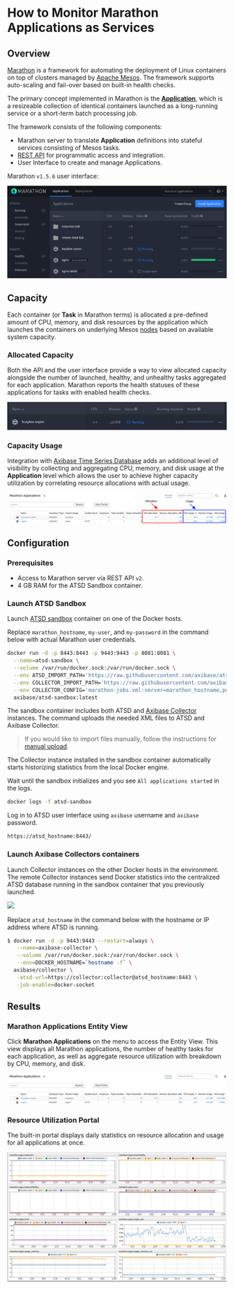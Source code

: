 # How to Monitor Marathon Applications as Services

## Overview

[Marathon](https://mesosphere.github.io/marathon/) is a framework for automating the deployment of Linux containers on top of clusters managed by [Apache Mesos](http://mesos.apache.org/). The framework supports auto-scaling and fail-over based on built-in health checks.

The primary concept implemented in Marathon is the [**Application**](https://mesosphere.github.io/marathon/docs/application-basics.html), which is a resizeable collection of identical containers launched as a long-running service or a short-term batch processing job.

The framework consists of the following components:

* Marathon server to translate **Application** definitions into stateful services consisting of Mesos tasks.
* [REST API](http://mesosphere.github.io/marathon/api-console/index.html) for programmatic access and integration.
* User Interface to create and manage Applications.

Marathon `v1.5.6` user interface:

![](images/marathon_ui.png)

## Capacity

Each container (or **Task** in Marathon terms) is allocated a pre-defined amount of CPU, memory, and disk resources by the application which launches the containers on underlying Mesos [nodes](http://mesos.apache.org/documentation/latest/architecture/) based on available system capacity.

### Allocated Capacity

Both the API and the user interface provide a way to view allocated capacity alongside the number of launched, healthy, and unhealthy tasks aggregated for each application. Marathon reports the health statuses of these applications for tasks with enabled health checks.

![](images/monitor-marathon.png)

### Capacity Usage

Integration with [Axibase Time Series Database](https://axibase.com/docs/atsd/) adds an additional level of visibility by collecting and aggregating CPU, memory, and disk usage at the **Application** level which allows the user to achieve higher capacity utilization by correlating resource allocations with actual usage.

![](images/marathon-applications-label.png)

## Configuration

### Prerequisites

* Access to Marathon server via REST API `v2`.
* 4 GB RAM for the ATSD Sandbox container.

### Launch ATSD Sandbox

Launch [ATSD sandbox](https://github.com/axibase/dockers/tree/atsd-sandbox) container on one of the Docker hosts.

Replace `marathon_hostname`, `my-user`, and `my-password` in the command below with actual Marathon user credentials.

```sh
docker run -d -p 8443:8443 -p 9443:9443 -p 8081:8081 \
  --name=atsd-sandbox \
  --volume /var/run/docker.sock:/var/run/docker.sock \
  --env ATSD_IMPORT_PATH='https://raw.githubusercontent.com/axibase/atsd-use-cases/master/how-to/marathon/capacity-and-usage/resources/atsd-marathon-xml.zip' \
  --env COLLECTOR_IMPORT_PATH='https://raw.githubusercontent.com/axibase/atsd-use-cases/master/how-to/marathon/capacity-and-usage/resources/marathon-jobs.xml' \
  --env COLLECTOR_CONFIG='marathon-jobs.xml:server=marathon_hostname,port=8080,userName=my-user,password=my-password' \
  axibase/atsd-sandbox:latest
```

The sandbox container includes both ATSD and [Axibase Collector](https://github.com/axibase/axibase-collector/blob/master/jobs/docker.md) instances. The command uploads the needed XML files to ATSD and Axibase Collector.

> If you would like to import files manually, follow the instructions for [manual upload](MANUAL-UPLOAD-README.md).

The Collector instance installed in the sandbox container automatically starts historizing statistics from the local Docker engine.

Wait until the sandbox initializes and you see `All applications started` in the logs.

```sh
docker logs -f atsd-sandbox
```

Log in to ATSD user interface using `axibase` username and `axibase` password.

```sh
https://atsd_hostname:8443/
```

### Launch Axibase Collectors containers

Launch Collector instances on the other Docker hosts in the environment. The remote Collector instances send Docker statistics into the centralized ATSD database running in the sandbox container that you previously launched.

![](images/marathon.png)

Replace `atsd_hostname` in the command below with the hostname or IP address where ATSD is running.

```sh
$ docker run -d -p 9443:9443 --restart=always \
   --name=axibase-collector \
   --volume /var/run/docker.sock:/var/run/docker.sock \
   --env=DOCKER_HOSTNAME=`hostname -f` \
  axibase/collector \
   -atsd-url=https://collector:collector@atsd_hostname:8443 \
   -job-enable=docker-socket
```

## Results

### Marathon Applications Entity View

Click **Marathon Applications** on the menu to access the Entity View. This view displays all Marathon applications, the number of healthy tasks for each application, as well as aggregate resource utilization with breakdown by CPU, memory, and disk.

![](images/marathon-applications.png)

### Resource Utilization Portal

The built-in portal displays daily statistics on resource allocation and usage for all applications at once.

![](images/marathon_portal.png)
